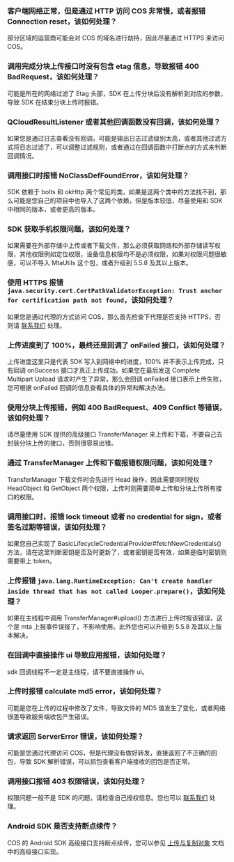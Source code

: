 ### 客户端网络正常，但是通过 HTTP 访问 COS 非常慢，或者报错 Connection reset，该如何处理？
部分区域的运营商可能会对 COS 的域名进行劫持，因此尽量通过 HTTPS 来访问 COS。

### 调用完成分块上传接口时没有包含 etag 信息，导致报错 400 BadRequest，该如何处理？
可能是所在的网络过滤了 Etag 头部，SDK 在上传分块后没有解析到对应的参数，导致 SDK 在结束分块上传时报错。

### QCloudResultListener 或者其他回调函数没有回调，该如何处理？
如果您是通过日志查看没有回调，可能是输出日志过滤级别太高，或者其他过滤方式将日志过滤了，可以调整过滤规则，或者通过在回调函数中打断点的方式来判断回调情况。

### 调用接口时报错 NoClassDefFoundError，该如何处理？
SDK 依赖于 bolts 和 okHttp 两个常见的类，如果是这两个类中的方法找不到，那么可能是您自己的项目中也导入了这两个依赖，但是版本较低，尽量使用和 SDK 中相同的版本，或者更高的版本。

### SDK 获取手机权限问题，该如何处理？
如果需要在外部存储中上传或者下载文件，那么必须获取网络和外部存储读写权限，其他权限例如定位权限，设备信息权限均不是必须权限，如果对权限问题很敏感，可以不导入 MtaUtils 这个包，或者升级到 5.5.8 及其以上版本。

### 使用 HTTPS 报错 `java.security.cert.CertPathValidatorException: Trust anchor for certification path not found`，该如何处理？
如果您是通过代理的方式访问 COS，那么首先检查下代理是否支持 HTTPS，否则请 [联系我们](https://intl.cloud.tencent.com/contact-sales) 处理。

### 上传进度到了 100%，最终还是回调了 onFailed 接口，该如何处理？
上传进度这里只是代表 SDK 写入到网络中的进度，100% 并不表示上传完成，只有回调 onSuccess 接口才真正上传成功。如果您在最后发送 Complete Multipart Upload 请求时产生了异常，那么会回调 onFailed 接口表示上传失败，您可根据 onFailed 回调的信息查看具体的异常和解决办法。

### 使用分块上传报错，例如 400 BadRequest、409 Conflict 等错误，该如何处理？
请尽量使用 SDK 提供的高级接口 TransferManager 来上传和下载，不要自己去封装分块上传的接口，否则很容易出错。

### 通过 TransferManager 上传和下载报错权限问题，该如何处理？
TransferManager 下载文件时会先进行 Head 操作，因此需要同时授权 HeadObject 和 GetObject 两个权限，上传时则需要简单上传和分块上传所有接口的权限。

### 调用接口时，报错 lock timeout 或者 no credential for sign，或者签名过期等错误，该如何处理？
如果您自己实现了 BasicLifecycleCredentialProvider#fetchNewCredentials() 方法，请在这里判断密钥是否及时更新了，或者密钥是否有效，如果是临时密钥则需要带上 token。

### 上传报错 `java.lang.RuntimeException: Can't create handler inside thread that has not called Looper.prepare()`，该如何处理？
如果在主线程中调用 TransferManager#upload() 方法进行上传时报该错误，这个是 mta 上报事件误报了，不影响使用。此外您也可以升级到 5.5.8 及其以上版本解决。

### 在回调中直接操作 ui 导致应用报错，该如何处理？
sdk 回调线程不一定是主线程，请不要直接操作 ui。

### 上传时报错 calculate md5 error，该如何处理？
可能是您在上传的过程中修改了文件，导致文件的 MD5 值发生了变化，或者网络很差导致服务端收包产生错误。

### 请求返回 ServerError 错误，该如何处理？
可能是您通过代理访问 COS，但是代理没有做好转发，直接返回了不正确的回包，导致 SDK 解析错误，可以抓包查看客户端接收的回包是否正常。

### 调用接口报错 403 权限错误，该如何处理？
权限问题一般不是 SDK 的问题，请检查自己授权信息。您也可以 [联系我们](https://intl.cloud.tencent.com/contact-sales) 处理。


### Android SDK 是否支持断点续传？

COS 的 Android SDK 高级接口支持断点续传，您可以参见 [上传与复制对象](https://intl.cloud.tencent.com/document/product/436/37674) 文档中的高级接口实现。




